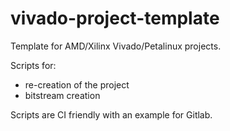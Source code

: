 # vivado-project-template
Template for AMD/Xilinx Vivado/Petalinux projects. 

Scripts for:
- re-creation of the project
- bitstream creation

Scripts are CI friendly with an example for Gitlab.
